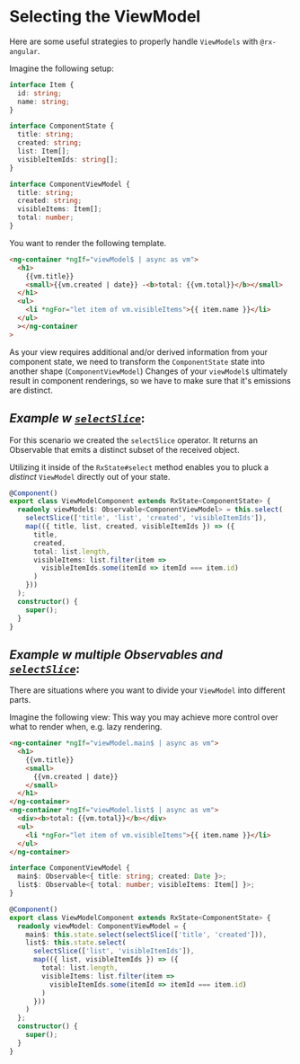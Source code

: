 # Selecting the ViewModel

Here are some useful strategies to properly handle `ViewModels` with `@rx-angular`.

Imagine the following setup:

```typescript
interface Item {
  id: string;
  name: string;
}

interface ComponentState {
  title: string;
  created: string;
  list: Item[];
  visibleItemIds: string[];
}

interface ComponentViewModel {
  title: string;
  created: string;
  visibleItems: Item[];
  total: number;
}
```

You want to render the following template.

```html
<ng-container *ngIf="viewModel$ | async as vm">
  <h1>
    {{vm.title}}
    <small>{{vm.created | date}} -<b>total: {{vm.total}}</b></small>
  </h1>
  <ul>
    <li *ngFor="let item of vm.visibleItems">{{ item.name }}</li>
  </ul>
  ></ng-container
>
```

As your view requires additional and/or derived information from your component state, we need to transform the
`ComponentState` state into another shape (`ComponentViewModel`)
Changes of your `viewModel$` ultimately result in component renderings, so we have to make sure that it's emissions
are distinct.

## _Example w [`selectSlice`](../api/operators/select-slice.md)_:

For this scenario we created the `selectSlice` operator.
It returns an Observable that emits a distinct subset of the received object.

Utilizing it inside of the `RxState#select` method enables you to pluck a _distinct_ `ViewModel` directly out of your state.

```typescript
@Component()
export class ViewModelComponent extends RxState<ComponentState> {
  readonly viewModel$: Observable<ComponentViewModel> = this.select(
    selectSlice(['title', 'list', 'created', 'visibleItemIds']),
    map(({ title, list, created, visibleItemIds }) => ({
      title,
      created,
      total: list.length,
      visibleItems: list.filter(item =>
        visibleItemIds.some(itemId => itemId === item.id)
      )
    }))
  );
  constructor() {
    super();
  }
}
```

## _Example w multiple Observables and [`selectSlice`](../api/operators/select-slice.md)_:

There are situations where you want to divide your `ViewModel` into different parts.

Imagine the following view:
This way you may achieve more control over what to render when, e.g. lazy rendering.

```html
<ng-container *ngIf="viewModel.main$ | async as vm">
  <h1>
    {{vm.title}}
    <small>
      {{vm.created | date}}
    </small>
  </h1>
</ng-container>
<ng-container *ngIf="viewModel.list$ | async as vm">
  <div><b>total: {{vm.total}}</b></div>
  <ul>
    <li *ngFor="let item of vm.visibleItems">{{ item.name }}</li>
  </ul>
</ng-container>
```

```typescript
interface ComponentViewModel {
  main$: Observable<{ title: string; created: Date }>;
  list$: Observable<{ total: number; visibleItems: Item[] }>;
}

@Component()
export class ViewModelComponent extends RxState<ComponentState> {
  readonly viewModel: ComponentViewModel = {
    main$: this.state.select(selectSlice(['title', 'created'])),
    list$: this.state.select(
      selectSlice(['list', 'visibleItemIds']),
      map(({ list, visibleItemIds }) => ({
        total: list.length,
        visibleItems: list.filter(item =>
          visibleItemIds.some(itemId => itemId === item.id)
        )
      }))
    )
  };
  constructor() {
    super();
  }
}
```
